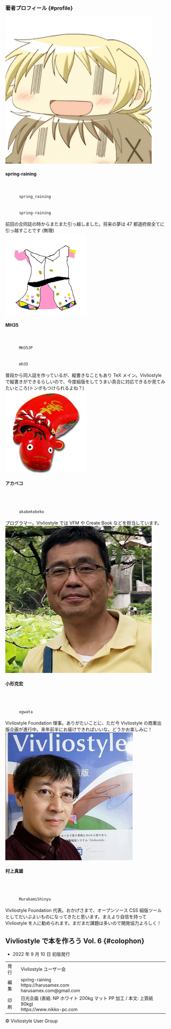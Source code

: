 ### 著者プロフィール {#profile}

<div class="author">
  <img src="assets/spring-raining.png">
  <div class="profile">
    <h4>
      spring-raining
    </h4>
    <code>
      <i class="fab fa-twitter" aria-hidden="true"></i>
      spring_raining
    </code>
    <code>
      <i class="fab fa-github" aria-hidden="true"></i>
      spring-raining
    </code>
    <div>
      前回の合同誌の時からまたまた引っ越しました。将来の夢は 47 都道府県全てに引っ越すことです (無理)
    </div>
  </div>
</div>

<div class="author">
  <img src="assets/mh35.jpeg">
  <div class="profile">
    <h4>
      MH35
    </h4>
    <code>
      <i class="fab fa-twitter" aria-hidden="true"></i>
      MH35JP
    </code>
    <code>
      <i class="fab fa-github" aria-hidden="true"></i>
      mh35
    </code>
    <div>
      普段から同人誌を作っているが、縦書きなこともあり TeX メイン。Vivliostyle で縦書きができるらしいので、今度組版をしてうまい具合に対応できるか見てみたいところ(トンボもつけられるよね？)
    </div>
  </div>
</div>

<div class="author">
  <img src="assets/akabeko.png">
  <div class="profile">
    <h4>
      アカベコ
    </h4>
    <code>
      <i class="fab fa-twitter" aria-hidden="true"></i>
      <i class="fab fa-github" aria-hidden="true"></i>
      akabekobeko
    </code>
    <div>
      プログラマー。Vivliostyle では VFM や Create Book などを担当しています。
    </div>
  </div>
</div>

<div class="author">
  <img src="assets/ogwata.png">
  <div class="profile">
    <h4>
      小形克宏
    </h4>
    <code>
      <i class="fab fa-twitter" aria-hidden="true"></i>
      <i class="fab fa-github" aria-hidden="true"></i>
      ogwata
    </code>
    <div>
      Vivliostyle Foundation 理事。ありがたいことに、ただ今 Vivliostyle の商業出版企画が進行中。来年前半にお届けできればいいな。どうかお楽しみに！
    </div>
  </div>
</div>

<div class="author">
  <img src="assets/MurakamiShinyu.jpeg">
  <div class="profile">
    <h4>
      村上真雄
    </h4>
    <code>
      <i class="fab fa-twitter" aria-hidden="true"></i>
      <i class="fab fa-github" aria-hidden="true"></i>
      MurakamiShinyu
    </code>
    <div>
      Vivliostyle Foundation 代表。おかげさまで、オープンソース CSS 組版ツールとしてだいぶよいものになってきたと思います。まえより自信を持って Vivliostyle を人に勧められます。まだまだ課題は多いので開発協力よろしく！
    </div>
  </div>
</div>

## Vivliostyle で本を作ろう Vol. 6 {#colophon}

<ul class="editions">
  <li>
    <time datetime="2022-09-10">
      2022 年 9 月 10 日
    </time>
    初版発行
  </li>
</ul>

<table class="info">
  <tr>
    <td>発行</td>
    <td>Vivliostyle ユーザー会</td>
  </tr>
  <tr>
    <td>編集</td>
    <td>
      spring-raining
      <br>
      https://harusamex.com
      <br>
      harusamex.com@gmail.com
    </td>
  </tr>
  <tr>
    <td>
      印刷
    </td>
    <td>
      日光企画 (表紙: NP ホワイト 200kg マット PP 加工 / 本文: 上質紙 90kg)<br/>
      https://www.nikko-pc.com
    </td>
  </tr>
</table>

© Vivliostyle User Group
